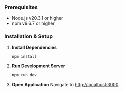 ### Prerequisites
- Node.js v20.3.1 or higher
- npm v9.6.7 or higher

### Installation & Setup

1. **Install Dependencies**
   ```bash
   npm install
   ```

2. **Run Development Server**
   ```bash
   npm run dev
   ```

3. **Open Application**
   Navigate to [http://localhost:3000](http://localhost:3000)